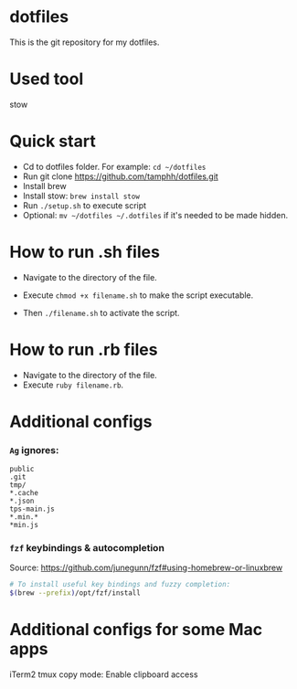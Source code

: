 # dotfiles
This is the git repository for my dotfiles.

# Used tool
stow

# Quick start
- Cd to dotfiles folder. For example: ```cd ~/dotfiles```
- Run git clone https://github.com/tamphh/dotfiles.git
- Install brew
- Install stow: ```brew install stow```
- Run ```./setup.sh``` to execute script
- Optional: ```mv ~/dotfiles ~/.dotfiles``` if it's needed to be made hidden.

# How to run .sh files
- Navigate to the directory of the file. 

- Execute ```chmod +x filename.sh``` to make the script executable. 

- Then ```./filename.sh``` to activate the script.

# How to run .rb files
- Navigate to the directory of the file. 
- Execute ```ruby filename.rb```.

# Additional configs
### ```Ag``` ignores:
  ```node_modules
  public
  .git
  tmp/
  *.cache
  *.json
  tps-main.js
  *.min.*
  *min.js
  ```

### ```fzf``` keybindings & autocompletion
Source: https://github.com/junegunn/fzf#using-homebrew-or-linuxbrew
```sh
# To install useful key bindings and fuzzy completion:
$(brew --prefix)/opt/fzf/install
```
# Additional configs for some Mac apps
iTerm2 tmux copy mode: Enable clipboard access 
